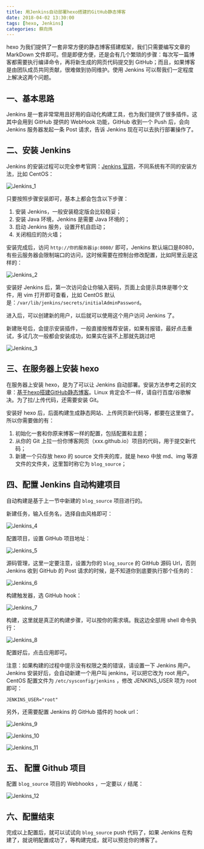 ```yaml
---
title: 用Jenkins自动部署hexo搭建的GitHub静态博客
date: 2018-04-02 13:30:00
tags: [hexo, Jenkins]
categories: 蔡向炜
---
```


hexo 为我们提供了一套非常方便的静态博客搭建框架，我们只需要编写文章的 MarkDown 文件即可。但是即便方便，还是会有几个繁琐的步骤：每次写一篇博客都需要执行编译命令，再将新生成的网页代码提交到 GitHub；而且，如果博客是由团队成员共同贡献，很难做到协同维护。使用 Jenkins 可以帮我们一定程度上解决这两个问题。

<!--more-->

## 一、基本思路

Jenkins 是一套非常常用且好用的自动化构建工具，也为我们提供了很多插件。这其中会用到 GitHub 提供的 WebHook 功能，GitHub 收到一个 Push 后，会向 Jenkins 服务器发起一条 Post 请求，告诉 Jenkins 现在可以去执行部署操作了。

## 二、安装 Jenkins

Jenkins 的安装过程可以完全参考官网：[Jenkins 官网](https://wiki.jenkins.io/display/JENKINS/Installing+Jenkins)，不同系统有不同的安装方法，比如 CentOS：

![Jenkins_1](/img/hexo/Jenkins_1.png)

只要按照步骤安装即可，基本上都会包含以下步骤：

1. 安装 Jenkins，一般安装稳定版会比较稳妥；
2. 安装 Java 环境，Jenkins 是需要 Java 环境的；
3. 启动 Jenkins 服务，设置开机自启动；
4. 关闭相应的防火墙；

安装完成后，访问 `http://你的服务器ip:8080/` 即可，Jenkins 默认端口是8080，有些云服务器会限制端口的访问，这时候需要在控制台修改配置，比如阿里云是这样的：

![Jenkins_2](/img/hexo/Jenkins_2.png)

安装好 Jenkins 后，第一次访问会让你输入密码，页面上会提示具体是哪个文件，用 vim 打开即可查看，比如 CentOS 默认是：`/var/lib/jenkins/secrets/initialAdminPassword`。

进入后，可以创建新的用户，以后就可以使用这个用户访问 Jenkins 了。

新建账号后，会提示安装插件，一般直接按推荐安装，如果有报错，最好点击重试，多试几次一般都会安装成功，如果实在装不上那就先跳过吧

![Jenkins_3](/img/hexo/Jenkins_3.png)

## 三、在服务器上安装 hexo

在服务器上安装 hexo，是为了可以让 Jenkins 自动部署。安装方法参考之前的文章：[基于hexo搭建GitHub静态博客](/2018/03/23/blog_hexo_GitHub/)。Linux 肯定会不一样，请自行百度/谷歌解决。为了拉/上传代码，还需要安装 Git。

安装好 hexo 后，后面构建生成静态网站、上传网页新代码等，都要在这里做了。所以你需要做的有：

1. 初始化一套和你原来博客一样的配置，包括配置和主题；
2. 从你的 Git 上拉一份你博客网页（xxx.github.io）项目的代码，用于提交新代码；
3. 新建一个只存放 hexo 的 source 文件夹的库，就是 hexo 中放 md、img 等源文件的文件夹，这里暂时称它为 `blog_source`；

## 四、配置 Jenkins 自动构建项目

自动构建是基于上一节中新建的 `blog_source` 项目进行的。

新建任务，输入任务名，选择自由风格即可：

![Jenkins_4](/img/hexo/Jenkins_4.png)

配置项目，设置 GitHub 项目地址：

![Jenkins_5](/img/hexo/Jenkins_5.png)

源码管理，这里一定要注意，设置为你的 `blog_source` 的 GitHub 源码 Url，否则 Jenkins 收到 GitHub 的 Post 请求的时候，是不知道你到底要执行那个任务的：

![Jenkins_6](/img/hexo/Jenkins_6.png)

构建触发器，选 GitHub hook：

![Jenkins_7](/img/hexo/Jenkins_7.png)

构建，这里就是真正的构建步骤，可以按你的需求填。我这边全部用 shell 命令执行：

![Jenkins_8](/img/hexo/Jenkins_8.png)

配置好后，点击应用即可。

注意：如果构建的过程中提示没有权限之类的错误，请设置一下 Jenkins 用户。Jenkins 安装好后，会自动新建一个用户叫 jenkins，可以把它改为 root 用户。 CentOS 配置文件为 `/etc/sysconfig/jenkins` ，修改 JENKINS_USER 项为 root 即可：

```
JENKINS_USER="root"
```

另外，还需要配置 Jenkins 的 GitHub 插件的 hook url：

![Jenkins_9](/img/hexo/Jenkins_9.png)

![Jenkins_10](/img/hexo/Jenkins_10.png)

![Jenkins_11](/img/hexo/Jenkins_11.png)

## 五、 配置 Github 项目

配置 `blog_source` 项目的 Webhooks ，一定要以 `/` 结尾：

![Jenkins_12](/img/hexo/Jenkins_12.png)

## 六、配置结束

完成以上配置后，就可以试试向 `blog_source` push 代码了，如果 Jenkins 在构建了，就说明配置成功了，等构建完成，就可以预览你的博客了。
 